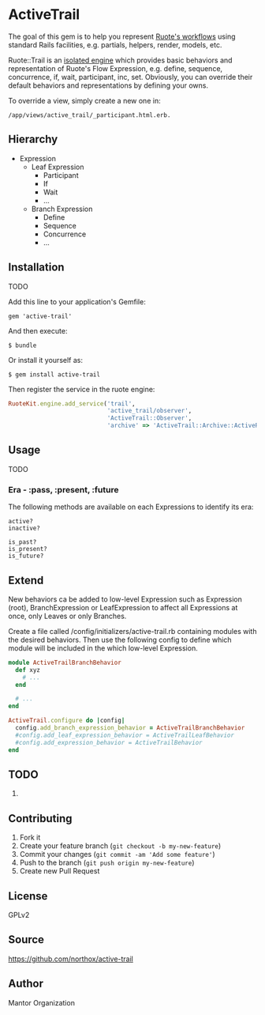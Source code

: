 # ActiveTrail

The goal of this gem is to help you represent [Ruote's workflows](http://ruote.rubyforge.org/) using standard Rails
facilities, e.g. partials, helpers, render, models, etc.

Ruote::Trail is an [isolated engine](http://guides.rubyonrails.org/engines.html) which provides basic
behaviors and representation of Ruote's Flow Expression, e.g. define, sequence, concurrence, if, wait, participant, inc,
set. Obviously, you can override their default behaviors and representations by defining your owns.

To override a view, simply create a new one in:

    /app/views/active_trail/_participant.html.erb.

## Hierarchy

- Expression
    - Leaf Expression
        - Participant
        - If
        - Wait
        - ...
    - Branch Expression
        - Define
        - Sequence
        - Concurrence
        - ...

## Installation

TODO

Add this line to your application's Gemfile:

    gem 'active-trail'

And then execute:

    $ bundle

Or install it yourself as:

    $ gem install active-trail
    
Then register the service in the ruote engine:

```ruby
RuoteKit.engine.add_service('trail',
                            'active_trail/observer',
                            'ActiveTrail::Observer',
                            'archive' => 'ActiveTrail::Archive::ActiveRecord')
```

## Usage

TODO

### Era - :pass, :present, :future

The following methods are available on each Expressions to identify its era:

```
active?
inactive?

is_past?
is_present?
is_future?
```

## Extend
New behaviors ca be added to low-level Expression such as Expression (root), BranchExpression or LeafExpression
to affect all Expressions at once, only Leaves or only Branches.

Create a file called /config/initializers/active-trail.rb containing modules with the desired behaviors. Then
use the following config to define which module will be included in the which low-level Expression.

```ruby
module ActiveTrailBranchBehavior
  def xyz
    # ...
  end

  # ...
end

ActiveTrail.configure do |config|
  config.add_branch_expression_behavior = ActiveTrailBranchBehavior
  #config.add_leaf_expression_behavior = ActiveTrailLeafBehavior
  #config.add_expression_behavior = ActiveTrailBehavior
end
```

## TODO

1.

## Contributing

1. Fork it
2. Create your feature branch (`git checkout -b my-new-feature`)
3. Commit your changes (`git commit -am 'Add some feature'`)
4. Push to the branch (`git push origin my-new-feature`)
5. Create new Pull Request

## License

GPLv2

## Source

https://github.com/northox/active-trail

## Author

Mantor Organization